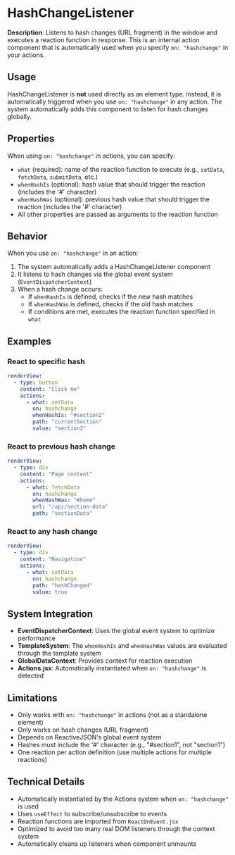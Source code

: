 # HashChangeListener

**Description**: Listens to hash changes (URL fragment) in the window and executes a reaction function in response. This is an internal action component that is automatically used when you specify `on: "hashchange"` in your actions.

## Usage

HashChangeListener is **not** used directly as an element type. Instead, it is automatically triggered when you use `on: "hashchange"` in any action. The system automatically adds this component to listen for hash changes globally.

## Properties

When using `on: "hashchange"` in actions, you can specify:

- `what` (required): name of the reaction function to execute (e.g., `setData`, `fetchData`, `submitData`, etc.)
- `whenHashIs` (optional): hash value that should trigger the reaction (includes the '#' character)
- `whenHashWas` (optional): previous hash value that should trigger the reaction (includes the '#' character)
- All other properties are passed as arguments to the reaction function

## Behavior

When you use `on: "hashchange"` in an action:

1. The system automatically adds a HashChangeListener component
2. It listens to hash changes via the global event system (`EventDispatcherContext`)
3. When a hash change occurs:
   - If `whenHashIs` is defined, checks if the new hash matches
   - If `whenHashWas` is defined, checks if the old hash matches
   - If conditions are met, executes the reaction function specified in `what`

## Examples

### React to specific hash
```yaml
renderView:
  - type: button
    content: "Click me"
    actions:
      - what: setData
        on: hashchange
        whenHashIs: "#section2"
        path: "currentSection"
        value: "section2"
```

### React to previous hash change
```yaml
renderView:
  - type: div
    content: "Page content"
    actions:
      - what: fetchData
        on: hashchange
        whenHashWas: "#home"
        url: "/api/section-data"
        path: "sectionData"
```

### React to any hash change
```yaml
renderView:
  - type: div
    content: "Navigation"
    actions:
      - what: setData
        on: hashchange
        path: "hashChanged"
        value: true
```

## System Integration

- **EventDispatcherContext**: Uses the global event system to optimize performance
- **TemplateSystem**: The `whenHashIs` and `whenHashWas` values are evaluated through the template system
- **GlobalDataContext**: Provides context for reaction execution
- **Actions.jsx**: Automatically instantiated when `on: "hashchange"` is detected

## Limitations

- Only works with `on: "hashchange"` in actions (not as a standalone element)
- Only works on hash changes (URL fragment)
- Depends on ReactiveJSON's global event system
- Hashes must include the '#' character (e.g., "#section1", not "section1")
- One reaction per action definition (use multiple actions for multiple reactions)

## Technical Details

- Automatically instantiated by the Actions system when `on: "hashchange"` is used
- Uses `useEffect` to subscribe/unsubscribe to events
- Reaction functions are imported from `ReactOnEvent.jsx`
- Optimized to avoid too many real DOM listeners through the context system
- Automatically cleans up listeners when component unmounts 